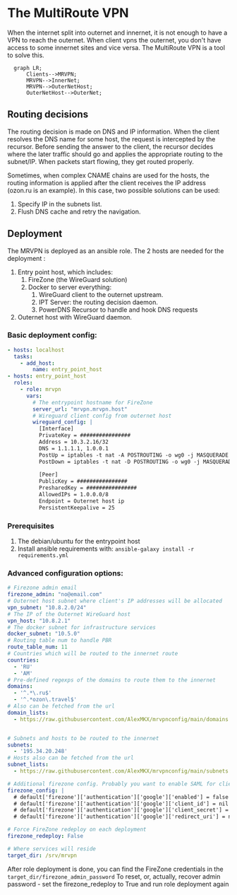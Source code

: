 # The MultiRoute VPN

When the internet split into outernet and innernet, it is not enough to have a VPN to reach the outernet. 
When client vpns the outernet, you don't have access to some innernet sites and vice versa.
The MultiRoute VPN is a tool to solve this.

```mermaid
  graph LR;
      Clients-->MRVPN;
      MRVPN-->InnerNet;
      MRVPN-->OuterNetHost;
      OuterNetHost-->OuterNet;
```

## Routing decisions
The routing decision is made on DNS and IP information. When the client resolves the DNS name for some host, 
the request is intercepted by the recursor. Before sending the answer to the client, the recursor 
decides where the later traffic should go and applies the appropriate routing to the subnet/IP. 
When packets start flowing, they get routed properly. 

Sometimes, when complex CNAME chains are used for the hosts, the routing information is applied 
after the client receives the IP address (ozon.ru is an example). In this case, two possible solutions can be used:

1. Specify IP in the subnets list.
2. Flush DNS cache and retry the navigation.


## Deployment
The MRVPN is deployed as an ansible role. The 2 hosts are needed for the deployment : 
1. Entry point host, which includes:
   1. FireZone (the WireGuard solution)
   2. Docker to server everything:
      1. WireGuard client to the outernet upstream.
      2. IPT Server: the routing decision daemon.
      3. PowerDNS Recursor to handle and hook DNS requests
2. Outernet host with WireGuard daemon.

### Basic deployment config:
```yaml
- hosts: localhost
  tasks:
    - add_host:
        name: entry_point_host
- hosts: entry_point_host
  roles:
    - role: mrvpn
      vars:
        # The entrypoint hostname for FireZone 
        server_url: "mrvpn.mrvpn.host"
        # Wireguard client config from outernet host
        wireguard_config: |
          [Interface]
          PrivateKey = ################
          Address = 10.3.2.16/32
          DNS = 1.1.1.1, 1.0.0.1
          PostUp = iptables -t nat -A POSTROUTING -o wg0 -j MASQUERADE
          PostDown = iptables -t nat -D POSTROUTING -o wg0 -j MASQUERADE
          
          [Peer]
          PublicKey = ################
          PresharedKey = ################
          AllowedIPs = 1.0.0.0/8
          Endpoint = Outernet host ip
          PersistentKeepalive = 25
```
### Prerequisites
1. The debian/ubuntu for the entrypoint host
2. Install ansible requirements with: ```ansible-galaxy install -r requirements.yml```

### Advanced configuration options:

```yaml
# Firezone admin email
firezone_admin: "no@email.com"
# Outernet host subnet where client's IP addresses will be allocated
vpn_subnet: "10.8.2.0/24"
# The IP of the Outernet WireGuard host
vpn_host: "10.8.2.1"
# The docker subnet for infrastructure services
docker_subnet: "10.5.0"
# Routing table num to handle PBR
route_table_num: 11
# Countries which will be routed to the innernet route
countries:
  - 'RU'
  - 'AM'
# Pre-defined regexps of the domains to route them to the innernet
domains:
  - '^.*\.ru$'
  - '^.*ozon\.travel$'
# Also can be fetched from the url
domain_lists:
  - https://raw.githubusercontent.com/AlexMKX/mrvpnconfig/main/domains.txt


# Subnets and hosts to be routed to the innernet
subnets:
  - '195.34.20.248'
# Hosts also can be fetched from the url 
subnet_lists:
  - https://raw.githubusercontent.com/AlexMKX/mrvpnconfig/main/subnets.txt

# Additional firezone config. Probably you want to enable SAML for clients
firezone_config: |
  # default['firezone']['authentication']['google']['enabled'] = false
  # default['firezone']['authentication']['google']['client_id'] = nil
  # default['firezone']['authentication']['google']['client_secret'] = nil
  # default['firezone']['authentication']['google']['redirect_uri'] = nil

# Force FireZone redeploy on each deployment
firezone_redeploy: False

# Where services will reside
target_dir: /srv/mrvpn
```

After role deployment is done, you can find the FireZone credentials in the ```target_dir/firezone_admin_password```
To reset, or, actually, recover admin password - set the firezone_redeploy to True and run role deployment again

